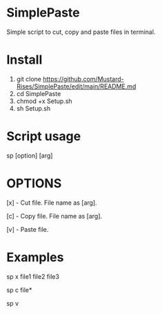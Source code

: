 # SimplePaste
Simple script to cut, copy and paste files in terminal.

# Install
1. git clone https://github.com/Mustard-Rises/SimplePaste/edit/main/README.md
2. cd SimplePaste
3. chmod +x Setup.sh
4. sh Setup.sh

# Script usage

sp [option] [arg]

# OPTIONS
[x] - Cut file.  File name as [arg].

[c] - Copy file. File name as [arg].

[v] - Paste file. 

# Examples
sp x file1 file2 file3

sp c file*

sp v
